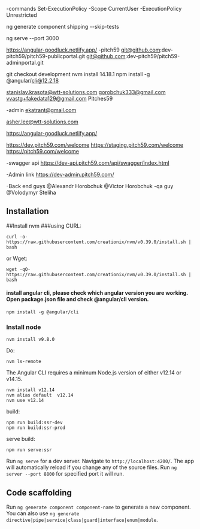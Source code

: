 -commands
Set-ExecutionPolicy -Scope CurrentUser -ExecutionPolicy Unrestricted

ng generate component shipping --skip-tests

ng serve --port 3000


https://angular-goodluck.netlify.app/
-pitch59
git@github.com:dev-pitch59/pitch59-publicportal.git
git@github.com:dev-pitch59/pitch59-adminportal.git

git checkout development
nvm install 14.18.1
npm install -g @angular/cli@12.2.18

stanislav.krasota@wtt-solutions.com
gorobchuk333@gmail.com
vvastg+fakedata129@gmail.com
Pitches59

-admin
ekatrant@gmail.com

asher.lee@wtt-solutions.com

https://angular-goodluck.netlify.app/

https://dev.pitch59.com/welcome
https://staging.pitch59.com/welcome
https://pitch59.com/welcome

-swagger api
https://dev-api.pitch59.com/api/swagger/index.html 

-Admin link
https://dev-admin.pitch59.com/ 

-Back end guys
@Alexandr Horobchuk
@Victor Horobchuk
-qa guy
@Volodymyr Steliha







## Installation

##Install nvm
###using CURL:
```
curl -o- https://raw.githubusercontent.com/creationix/nvm/v0.39.0/install.sh | bash
```

or Wget:
```
wget -qO- https://raw.githubusercontent.com/creationix/nvm/v0.39.0/install.sh | bash
```

#### install angular cli, please check which angular version you are working. Open package.json file and check @angular/cli version.

```npm install -g @angular/cli```


### Install node 
```nvm install v9.8.0```

Do:
```
nvm ls-remote
```
The Angular CLI requires a minimum Node.js version of either v12.14 or v14.15.
```
nvm install v12.14
nvm alias default  v12.14
nvm use v12.14
```
build: 
```
npm run build:ssr-dev
npm run build:ssr-prod
```

serve build: 
```
npm run serve:ssr
```


Run `ng serve` for a dev server. Navigate to `http://localhost:4200/`. The app will automatically reload if you change any of the source files.
Run `ng server --port 8800` for specified port it will run.


## Code scaffolding

Run `ng generate component component-name` to generate a new component. You can also use `ng generate directive|pipe|service|class|guard|interface|enum|module`.
